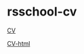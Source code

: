 # rsschool-cv

[CV](https://kot-ig.github.io/rsschool-cv/cv)

[CV-html](https://kot-ig.github.io/rsschool-cv/)
